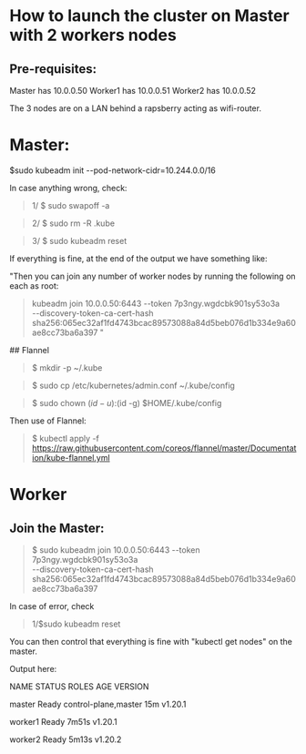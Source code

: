 # How to launch the cluster on Master with 2 workers nodes

## Pre-requisites:
Master has 10.0.0.50
Worker1  has 10.0.0.51
Worker2 has 10.0.0.52

The 3 nodes are on a LAN behind a rapsberry acting as wifi-router.

# Master:

$sudo kubeadm init --pod-network-cidr=10.244.0.0/16

In case anything wrong, check:

>1/ $ sudo swapoff -a

> 2/ $ sudo rm -R .kube

> 3/ $ sudo kubeadm reset

If everything is fine, at the end of the output we have something like:

"Then you can join any number of worker nodes by running the following on each as root:

> kubeadm join 10.0.0.50:6443 --token 7p3ngy.wgdcbk901sy53o3a \
    --discovery-token-ca-cert-hash sha256:065ec32af1fd4743bcac89573088a84d5beb076d1b334e9a60ae8cc73ba6a397 "
    
## Flannel 

> $ mkdir -p ~/.kube
 
> $ sudo cp /etc/kubernetes/admin.conf ~/.kube/config
 
> $ sudo chown $(id -u):$(id -g) $HOME/.kube/config


 Then use of Flannel:
 
> $ kubectl apply -f https://raw.githubusercontent.com/coreos/flannel/master/Documentation/kube-flannel.yml

 
# Worker
 
## Join the Master:
 
> $ sudo kubeadm join 10.0.0.50:6443 --token 7p3ngy.wgdcbk901sy53o3a \
    --discovery-token-ca-cert-hash sha256:065ec32af1fd4743bcac89573088a84d5beb076d1b334e9a60ae8cc73ba6a397 

In case of error, check

> 1/$sudo kubeadm reset

You can then control that everything is fine with "kubectl get nodes" on the master.

Output here:

NAME      STATUS   ROLES                  AGE     VERSION

master    Ready    control-plane,master   15m     v1.20.1

worker1   Ready    <none>                 7m51s   v1.20.1
    
worker2   Ready    <none>                 5m13s   v1.20.2
